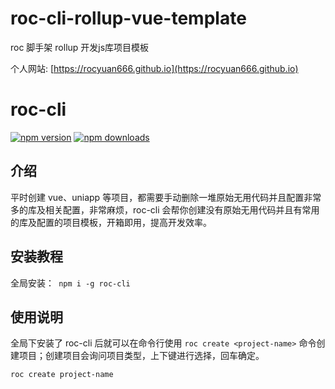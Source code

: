 # roc-cli-rollup-vue-template

roc 脚手架 rollup 开发js库项目模板

个人网站: [https://rocyuan666.github.io](https://rocyuan666.github.io)

# roc-cli

[![npm version](https://img.shields.io/npm/v/roc-cli.svg?logo=npm&style=flat-square)](https://www.npmjs.com/package/roc-cli)
[![npm downloads](https://img.shields.io/npm/dt/roc-cli.svg?style=flat-square)](https://www.npmjs.com/package/roc-cli)

## 介绍

平时创建 vue、uniapp 等项目，都需要手动删除一堆原始无用代码并且配置非常多的库及相关配置，非常麻烦，roc-cli 会帮你创建没有原始无用代码并且有常用的库及配置的项目模板，开箱即用，提高开发效率。

## 安装教程

全局安装：` npm i -g roc-cli`

## 使用说明

全局下安装了 roc-cli 后就可以在命令行使用 `roc create <project-name>` 命令创建项目；创建项目会询问项目类型，上下键进行选择，回车确定。

```bash
roc create project-name
```
